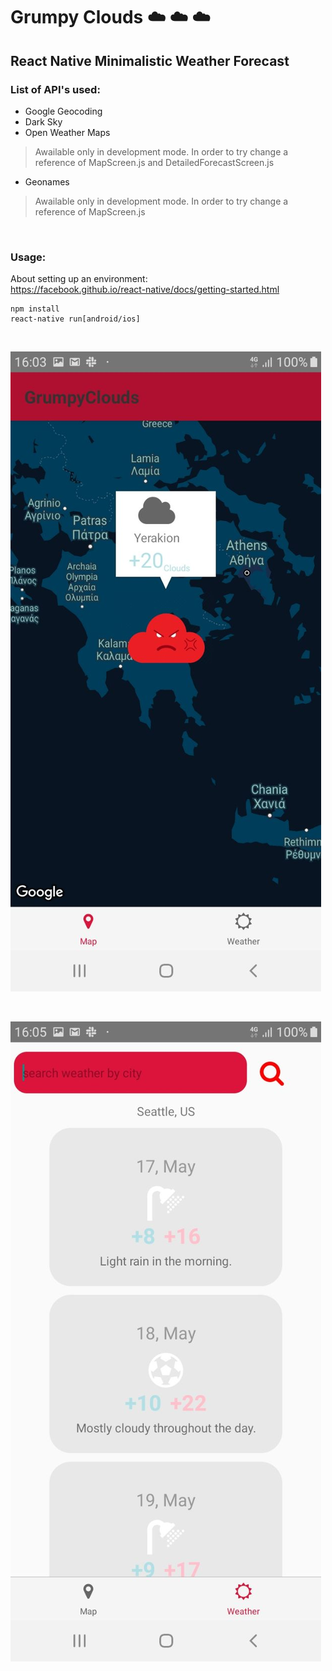 # Grumpy Clouds ☁️ ☁️ ☁️
## React Native Minimalistic Weather Forecast
### List of API's used:
- Google Geocoding
- Dark Sky
- Open Weather Maps

> Awailable only in development mode. In order to try change a reference of MapScreen.js and DetailedForecastScreen.js

- Geonames

> Awailable only in development mode. In order to try change a reference of MapScreen.js

<br>

### Usage:
About setting up an environment: <br> https://facebook.github.io/react-native/docs/getting-started.html
```
npm install
react-native run[android/ios]
```
<br>

![Alt text](./screenshots/1.jpg)

<br>

![Alt text](./screenshots/2.jpg)

